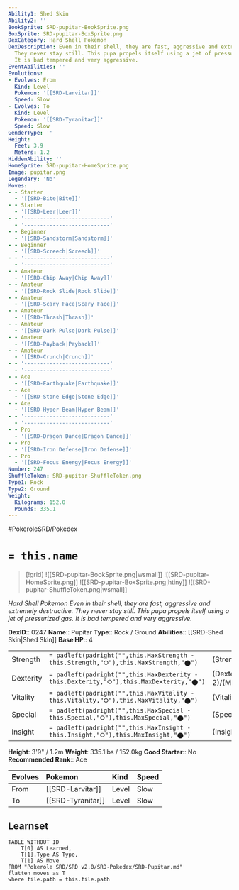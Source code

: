 ```yaml
---
Ability1: Shed Skin
Ability2: ''
BookSprite: SRD-pupitar-BookSprite.png
BoxSprite: SRD-pupitar-BoxSprite.png
DexCategory: Hard Shell Pokemon
DexDescription: Even in their shell, they are fast, aggressive and extremely destructive.
  They never stay still. This pupa propels itself using a jet of pressurized gas.
  It is bad tempered and very aggressive.
EventAbilities: ''
Evolutions:
- Evolves: From
  Kind: Level
  Pokemon: '[[SRD-Larvitar]]'
  Speed: Slow
- Evolves: To
  Kind: Level
  Pokemon: '[[SRD-Tyranitar]]'
  Speed: Slow
GenderType: ''
Height:
  Feet: 3.9
  Meters: 1.2
HiddenAbility: ''
HomeSprite: SRD-pupitar-HomeSprite.png
Image: pupitar.png
Legendary: 'No'
Moves:
- - Starter
  - '[[SRD-Bite|Bite]]'
- - Starter
  - '[[SRD-Leer|Leer]]'
- - '---------------------------'
  - '---------------------------'
- - Beginner
  - '[[SRD-Sandstorm|Sandstorm]]'
- - Beginner
  - '[[SRD-Screech|Screech]]'
- - '---------------------------'
  - '---------------------------'
- - Amateur
  - '[[SRD-Chip Away|Chip Away]]'
- - Amateur
  - '[[SRD-Rock Slide|Rock Slide]]'
- - Amateur
  - '[[SRD-Scary Face|Scary Face]]'
- - Amateur
  - '[[SRD-Thrash|Thrash]]'
- - Amateur
  - '[[SRD-Dark Pulse|Dark Pulse]]'
- - Amateur
  - '[[SRD-Payback|Payback]]'
- - Amateur
  - '[[SRD-Crunch|Crunch]]'
- - '---------------------------'
  - '---------------------------'
- - Ace
  - '[[SRD-Earthquake|Earthquake]]'
- - Ace
  - '[[SRD-Stone Edge|Stone Edge]]'
- - Ace
  - '[[SRD-Hyper Beam|Hyper Beam]]'
- - '---------------------------'
  - '---------------------------'
- - Pro
  - '[[SRD-Dragon Dance|Dragon Dance]]'
- - Pro
  - '[[SRD-Iron Defense|Iron Defense]]'
- - Pro
  - '[[SRD-Focus Energy|Focus Energy]]'
Number: 247
ShuffleToken: SRD-pupitar-ShuffleToken.png
Type1: Rock
Type2: Ground
Weight:
  Kilograms: 152.0
  Pounds: 335.1
---
```


#PokeroleSRD/Pokedex

# `= this.name`

> [!grid]
> ![[SRD-pupitar-BookSprite.png|wsmall]]
> ![[SRD-pupitar-HomeSprite.png]]
> ![[SRD-pupitar-BoxSprite.png|htiny]]
> ![[SRD-pupitar-ShuffleToken.png|wsmall]]


*Hard Shell Pokemon*
*Even in their shell, they are fast, aggressive and extremely destructive. They never stay still. This pupa propels itself using a jet of pressurized gas. It is bad tempered and very aggressive.*

**DexID**:: 0247
**Name**:: Pupitar
**Type**:: Rock / Ground
**Abilities**:: [[SRD-Shed Skin|Shed Skin]]
**Base HP**:: 4

|           |                                                                                        |                                          |
| --------- | -------------------------------------------------------------------------------------- | ---------------------------------------- |
| Strength  | `= padleft(padright("",this.MaxStrength - this.Strength,"⭘"),this.MaxStrength,"⬤")`    | (Strength::2)/(MaxStrength::5)   |
| Dexterity | `= padleft(padright("",this.MaxDexterity - this.Dexterity,"⭘"),this.MaxDexterity,"⬤")` | (Dexterity:: 2)/(MaxDexterity::4) |
| Vitality  | `= padleft(padright("",this.MaxVitality - this.Vitality,"⭘"),this.MaxVitality,"⬤")`    | (Vitality::2)/(MaxVitality::5)   |
| Special   | `= padleft(padright("",this.MaxSpecial - this.Special,"⭘"),this.MaxSpecial,"⬤")`       | (Special::2)/(MaxSpecial::4)     |
| Insight   | `= padleft(padright("",this.MaxInsight - this.Insight,"⭘"),this.MaxInsight,"⬤")`       | (Insight::2)/(MaxInsight::5)     |

**Height**: 3'9" / 1.2m
**Weight**: 335.1lbs / 152.0kg
**Good Starter**:: No
**Recommended Rank**:: Ace

| Evolves   | Pokemon           | Kind   | Speed   |
|:----------|:------------------|:-------|:--------|
| From      | [[SRD-Larvitar]]  | Level  | Slow    |
| To        | [[SRD-Tyranitar]] | Level  | Slow    |

## Learnset

```dataview
TABLE WITHOUT ID
    T[0] AS Learned,
    T[1].Type AS Type,
    T[1] AS Move
FROM "Pokerole SRD/SRD v2.0/SRD-Pokedex/SRD-Pupitar.md"
flatten moves as T
where file.path = this.file.path
```
